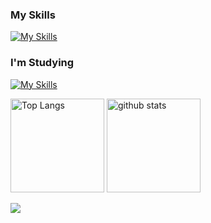 <!--
**ITC-kikuuchi/ITC-kikuuchi** is a ✨ _special_ ✨ repository because its `README.md` (this file) appears on your GitHub profile.
Here are some ideas to get you started:
- 🔭 I’m currently working on ...
- 🌱 I’m currently learning ...
- 👯 I’m looking to collaborate on ...
- 🤔 I’m looking for help with ...
- 💬 Ask me about ...
- 📫 How to reach me: ...
- 😄 Pronouns: ...
- ⚡ Fun fact: ...
-->

### My Skills

[![My Skills](https://skillicons.dev/icons?i=java,php,laravel,html,css,js,mysql,postgres,docker,postman,vscode,figma,github)](https://skillicons.dev)

### I'm Studying

[![My Skills](https://skillicons.dev/icons?i=python,fastapi,flutter,react,ts,tailwind,vue)](https://skillicons.dev)

<p align="left"> 
  <img alt="Top Langs" height="150px" src="https://github-readme-stats.vercel.app/api/top-langs/?username=ITC-kikuuchi&layout=compact&show_icons=true&theme=vue" />
  <img alt="github stats" height="150px" src="https://github-readme-stats.vercel.app/api?username=ITC-kikuuchi&theme=vue&show_icons=ture" />
</p>

![](https://github-profile-summary-cards.vercel.app/api/cards/profile-details?username=ITC-kikuuchi&theme=vue&hide-title=false)
